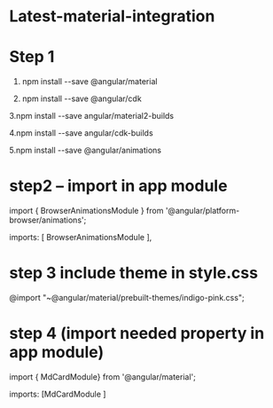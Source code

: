 # Latest-material-integration

# Step 1
1. npm install --save @angular/material

2. npm install --save @angular/cdk

3.npm install --save angular/material2-builds

4.npm install --save angular/cdk-builds

5.npm install --save @angular/animations


# step2 – import in app module

import { BrowserAnimationsModule } from '@angular/platform-browser/animations';

imports: [ BrowserAnimationsModule ],


# step 3 include theme in style.css

@import "~@angular/material/prebuilt-themes/indigo-pink.css";

# step 4 (import needed property in app module)

import { MdCardModule} from '@angular/material'; 

imports: [MdCardModule ]
